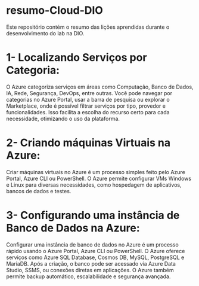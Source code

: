 # resumo-Cloud-DIO
Este repositório contém o resumo das lições aprendidas durante o desenvolvimento do lab na DIO.

# 1- Localizando Serviços por Categoria:
O Azure categoriza serviços em áreas como Computação, Banco de Dados, IA, Rede, Segurança, DevOps, entre outras.
Você pode navegar por categorias no Azure Portal, usar a barra de pesquisa ou explorar o Marketplace, onde é possível filtrar serviços por tipo, provedor e funcionalidades. Isso facilita a escolha do recurso certo para cada necessidade, otimizando o uso da plataforma.

# 2- Criando máquinas Virtuais na Azure:
Criar máquinas virtuais no Azure é um processo simples feito pelo Azure Portal, Azure CLI ou PowerShell. O Azure permite configurar VMs Windows e Linux para diversas necessidades, como hospedagem de aplicativos, bancos de dados e testes.

# 3- Configurando uma instância de Banco de Dados na Azure:
Configurar uma instância de banco de dados no Azure é um processo rápido usando o Azure Portal, Azure CLI ou PowerShell. O Azure oferece serviços como Azure SQL Database, Cosmos DB, MySQL, PostgreSQL e MariaDB.
Após a criação, o banco pode ser acessado via Azure Data Studio, SSMS, ou conexões diretas em aplicações. O Azure também permite backup automático, escalabilidade e segurança avançada.
